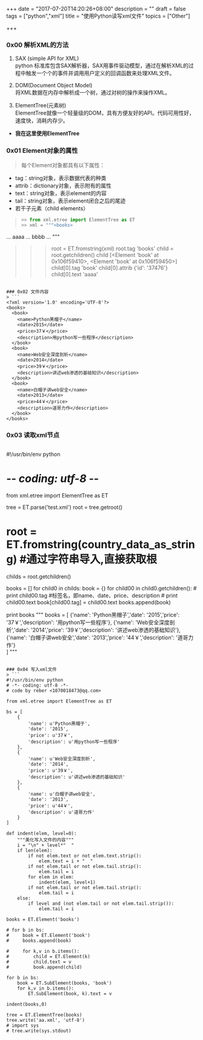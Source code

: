 +++
date = "2017-07-20T14:20:26+08:00"
description = ""
draft = false
tags = ["python","xml"]
title = "使用Python读写xml文件"
topics = ["Other"]

+++

### 0x00 解析XML的方法
1. SAX (simple API for XML)  
python 标准库包含SAX解析器，SAX用事件驱动模型，通过在解析XML的过程中触发一个个的事件并调用用户定义的回调函数来处理XML文件。

2. DOM(Document Object Model)  
将XML数据在内存中解析成一个树，通过对树的操作来操作XML。

3. ElementTree(元素树)  
ElementTree就像一个轻量级的DOM，具有方便友好的API。代码可用性好，速度快，消耗内存少。

- **我在这里使用ElementTree**

### 0x01 Element对象的属性
> 每个Element对象都具有以下属性：

* tag：string对象，表示数据代表的种类
* attrib：dictionary对象，表示附有的属性
* text：string对象，表示element的内容
* tail：string对象，表示element闭合之后的尾迹
* 若干子元素（child elements）

> ```python
>>> from xml.etree import ElementTree as ET
>>> xml = """<books>
...   <book id='37476'>aaaa</book>
...   <book id='83727'>bbbb</book>
... </books>"""
>>> root = ET.fromstring(xml)
>>> root.tag
'books'
>>> child = root.getchildren()
>>> child
[<Element 'book' at 0x106f59410>, <Element 'book' at 0x106f59450>]
>>> child[0].tag
'book'
>>> child[0].attrib
{'id': '37476'}
>>> child[0].text
'aaaa'
```

### 0x02 文件内容
> ```
<?xml version='1.0' encoding='UTF-8'?>
<books>
  <book>
    <name>Python黑帽子</name>
    <date>2015</date>
    <price>37￥</price>
    <description>用python写一些程序</description>
  </book>
  <book>
    <name>Web安全深度剖析</name>
    <date>2014</date>
    <price>39￥</price>
    <description>讲述web渗透的基础知识</description>
  </book>
  <book>
    <name>白帽子讲web安全</name>
    <date>2013</date>
    <price>44￥</price>
    <description>道哥力作</description>
  </book>
</books>
```

### 0x03 读取xml节点
> ```python
#!/usr/bin/env python
# -*- coding: utf-8 -*-

from xml.etree import ElementTree as ET

tree = ET.parse('test.xml')
root = tree.getroot()
# root = ET.fromstring(country_data_as_string) #通过字符串导入,直接获取根
childs = root.getchildren()

books = []
for child0 in childs:
    book = {}
    for child00 in child0.getchildren():
        # print child00.tag #标签名，即name、date、price、description
        # print child00.text
        book[child00.tag] = child00.text
    books.append(book)

print books
"""
books = [
    {'name': 'Python黑帽子','date': '2015','price': '37￥','description': '用python写一些程序'},
    {'name': 'Web安全深度剖析','date': '2014','price': '39￥','description': '讲述web渗透的基础知识'},
    {'name': '白帽子讲web安全','date': '2013','price': '44￥','description': '道哥力作'}        
]
"""
```

### 0x04 写入xml文件
> ```
#!/usr/bin/env python
# -*- coding: utf-8 -*-
# code by reber <1070018473@qq.com>

from xml.etree import ElementTree as ET

bs = [
    {
        'name': u'Python黑帽子',
        'date': '2015',
        'price': u'37￥',
        'description': u'用python写一些程序'
    },
    {
        'name': u'Web安全深度剖析',
        'date': '2014',
        'price': u'39￥',
        'description': u'讲述web渗透的基础知识'
    },
    {
        'name': u'白帽子讲web安全',
        'date': '2013',
        'price': u'44￥',
        'description': u'道哥力作'
    }        
]

def indent(elem, level=0):
    """美化写入文件的内容"""
    i = "\n" + level*"  "
    if len(elem):
        if not elem.text or not elem.text.strip():
            elem.text = i + "  "
        if not elem.tail or not elem.tail.strip():
            elem.tail = i
        for elem in elem:
            indent(elem, level+1)
        if not elem.tail or not elem.tail.strip():
            elem.tail = i
    else:
        if level and (not elem.tail or not elem.tail.strip()):
            elem.tail = i

books = ET.Element('books')

# for b in bs:
#     book = ET.Element('book')
#     books.append(book)

#     for k,v in b.items():
#         child = ET.Element(k)
#         child.text = v
#         book.append(child)

for b in bs:
    book = ET.SubElement(books, 'book')
    for k,v in b.items():
        ET.SubElement(book, k).text = v

indent(books,0)

tree = ET.ElementTree(books)
tree.write('aa.xml', 'utf-8')
# import sys
# tree.write(sys.stdout)
```
